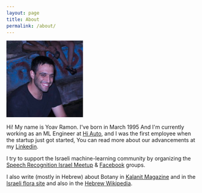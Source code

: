 ```yaml
---
layout: page
title: About
permalink: /about/
---
```


![image](/assets/img/my.jpeg)

Hi! My name is Yoav Ramon.
I've born in March 1995 And I'm currently working as an ML Engineer at [Hi Auto](hi.auto), and I was the first employee when the startup just got started, You can read more about our advancements at my [Linkedin](https://www.linkedin.com/in/yoav-ramon-611718174/).

I try to support the Israeli machine-learning community by organizing the [Speech Recognition Israel Meetup](https://www.meetup.com/Speech-Recognition-Israel/) & [Facebook](https://www.facebook.com/groups/461707137729175/) groups.

I also write (mostly in Hebrew) about Botany in [Kalanit Magazine](http://www.kalanit.org.il/%D7%A8%D7%99%D7%9B%D7%95%D7%96%D7%99-%D7%97%D7%9C%D7%9E%D7%95%D7%A0%D7%99%D7%AA-%D7%92%D7%93%D7%95%D7%9C%D7%94-%D7%91%D7%94%D7%A8%D7%99-%D7%99%D7%A8%D7%95%D7%A9%D7%9C%D7%99%D7%9D-%D7%90%D7%AA%D7%A8/) and in the [Israeli flora site](https://flora.org.il/plants/antpse/) and also in the [Hebrew Wikipedia](https://he.wikipedia.org/wiki/%D7%9E%D7%A9%D7%AA%D7%9E%D7%A9:YoavRamon).
